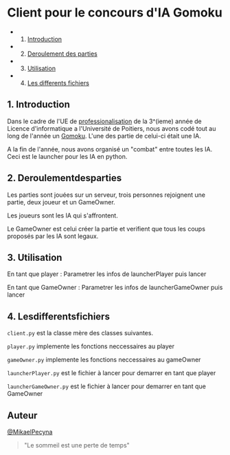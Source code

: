 # Client pour le concours d'IA Gomoku

<!-- vscode-markdown-toc -->
* 1. [Introduction](#Introduction)
* 2. [Deroulement des parties](#Deroulementdesparties)
* 3. [Utilisation](#Utilisation)
* 4. [Les differents fichiers](#Lesdifferentsfichiers)

<!-- vscode-markdown-toc-config
	numbering=true
	autoSave=true
	/vscode-markdown-toc-config -->
<!-- /vscode-markdown-toc -->



##  1. <a name='Introduction'></a>Introduction 
Dans le cadre de l'UE de [professionalisation](https://formations.univ-poitiers.fr/fr/index/licence-XA/licence-XA/licence-informatique-JB1Y4088/l3-parcours-informatique-JB1Y5EW2/ue5-anglais-et-professionnalisation-s5-JAXSMT81/outils-de-communication-professionnelle-et-preparation-au-stage-francais-et-anglais-s5-JDNL03C5.html) de la 3^(ieme) année de Licence d'informatique a l'Université de Poitiers, nous avons codé tout au long de l'année un [Gomoku](https://fr.wikipedia.org/wiki/Gomoku). L'une des partie de celui-ci était une IA. 

A la fin de l'année, nous avons organisé un "combat" entre toutes les IA. Ceci est le launcher pour les IA en python. 


##  2. <a name='Deroulementdesparties'></a>Deroulementdesparties 

Les parties sont jouées sur un serveur, trois personnes rejoignent une partie, deux joueur et un GameOwner. 

Les joueurs sont les IA qui s'affrontent. 

Le GameOwner est celui créer la partie et verifient que tous les coups proposés par les IA sont legaux.

##  3. <a name='Utilisation'></a>Utilisation 

En tant que player : Parametrer les infos de launcherPlayer puis lancer 

En tant que GameOwner : Parametrer les infos de launcherGameOwner puis lancer 



##  4. <a name='Lesdifferentsfichiers'></a>Lesdifferentsfichiers 

```client.py``` est la classe mère des classes suivantes.

```player.py``` implemente les fonctions neccessaires au player

```gameOwner.py``` implemente les fonctions neccessaires au gameOwner

```launcherPlayer.py``` est le fichier à lancer pour demarrer en tant que player 

```launcherGameOwner.py``` est le fichier à lancer pour demarrer en tant que GameOwner




## Auteur
[@MikaelPecyna](https://github.com/MikaelPecyna) 
> "Le sommeil est une perte de temps" 

